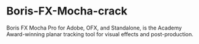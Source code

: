 # Boris-FX-Mocha-crack
Boris FX Mocha Pro for Adobe, OFX, and Standalone, is the Academy Award-winning planar tracking tool for visual effects and post-production.
